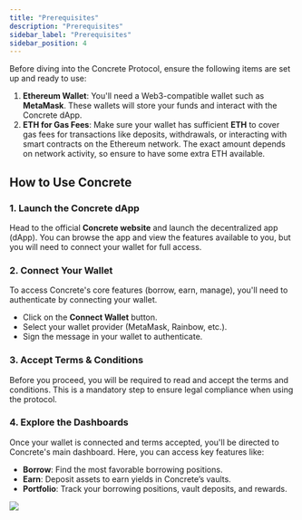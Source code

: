 ```yaml
---
title: "Prerequisites"
description: "Prerequisites"
sidebar_label: "Prerequisites"
sidebar_position: 4
---
```


Before diving into the Concrete Protocol, ensure the following items are set up and ready to use:

1. **Ethereum Wallet**: You'll need a Web3-compatible wallet such as **MetaMask**. These wallets will store your funds and interact with the Concrete dApp.
2. **ETH for Gas Fees**: Make sure your wallet has sufficient **ETH** to cover gas fees for transactions like deposits, withdrawals, or interacting with smart contracts on the Ethereum network. The exact amount depends on network activity, so ensure to have some extra ETH available.

## How to Use Concrete
<!---
<video controls width="90%">
  <source src="/vid/main-dashboard.mp4"/>
</video>
-->

### 1. Launch the Concrete dApp  
   Head to the official **Concrete website** and launch the decentralized app (dApp). You can browse the app and view the features available to you, but you will need to connect your wallet for full access.

### 2. Connect Your Wallet
   To access Concrete's core features (borrow, earn, manage), you'll need to authenticate by connecting your wallet.  
   - Click on the **Connect Wallet** button.
   - Select your wallet provider (MetaMask, Rainbow, etc.).
   - Sign the message in your wallet to authenticate.

### 3. Accept Terms & Conditions  
   Before you proceed, you will be required to read and accept the terms and conditions. This is a mandatory step to ensure legal compliance when using the protocol.

### 4. Explore the Dashboards
   Once your wallet is connected and terms accepted, you'll be directed to Concrete's main dashboard. Here, you can access key features like:
   - **Borrow**: Find the most favorable borrowing positions.
   - **Earn**: Deposit assets to earn yields in Concrete’s vaults.
   - **Portfolio**: Track your borrowing positions, vault deposits, and rewards.

   ![](/img/portfolio.png)
